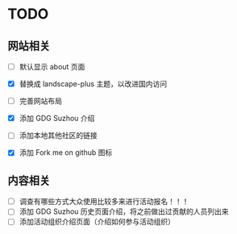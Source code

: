 # TODO


## 网站相关

- [ ] 默认显示 about 页面
- [x] 替换成 landscape-plus 主题，以改进国内访问
- [ ] 完善网站布局
- [x] 添加 GDG Suzhou 介绍
- [ ] 添加本地其他社区的链接
- [x] 添加 Fork me on github 图标


## 内容相关

- [ ] 调查有哪些方式大众使用比较多来进行活动报名！！！
- [ ] 添加 GDG Suzhou 历史页面介绍，将之前做出过贡献的人员列出来
- [ ] 添加活动组织介绍页面（介绍如何参与活动组织）
